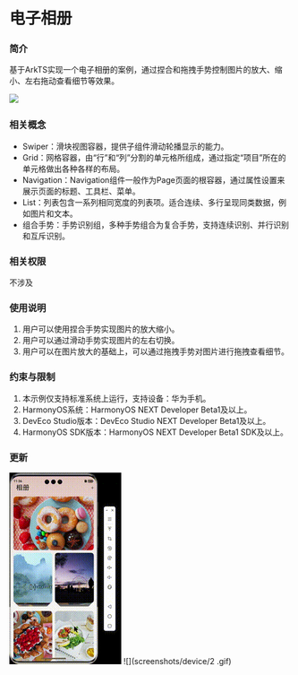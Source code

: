 # 电子相册

### 简介

基于ArkTS实现一个电子相册的案例，通过捏合和拖拽手势控制图片的放大、缩小、左右拖动查看细节等效果。

![](screenshots/device/album.gif)

### 相关概念

- Swiper：滑块视图容器，提供子组件滑动轮播显示的能力。
- Grid：网格容器，由“行”和“列”分割的单元格所组成，通过指定“项目”所在的单元格做出各种各样的布局。
- Navigation：Navigation组件一般作为Page页面的根容器，通过属性设置来展示页面的标题、工具栏、菜单。
- List：列表包含一系列相同宽度的列表项。适合连续、多行呈现同类数据，例如图片和文本。
- 组合手势：手势识别组，多种手势组合为复合手势，支持连续识别、并行识别和互斥识别。

### 相关权限

不涉及

### 使用说明

1. 用户可以使用捏合手势实现图片的放大缩小。
2. 用户可以通过滑动手势实现图片的左右切换。
3. 用户可以在图片放大的基础上，可以通过拖拽手势对图片进行拖拽查看细节。

### 约束与限制

1. 本示例仅支持标准系统上运行，支持设备：华为手机。
2. HarmonyOS系统：HarmonyOS NEXT Developer Beta1及以上。
3. DevEco Studio版本：DevEco Studio NEXT Developer Beta1及以上。
4. HarmonyOS SDK版本：HarmonyOS NEXT Developer Beta1 SDK及以上。

### 更新
![](screenshots/device/1.gif)
![](screenshots/device/2 .gif)
